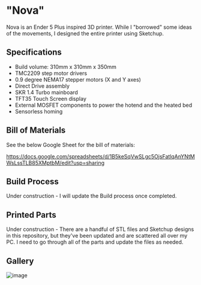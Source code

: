 # "Nova"
Nova is an Ender 5 Plus inspired 3D printer. While I "borrowed" some ideas of the movements, I designed the entire printer using Sketchup.

## Specifications
- Build volume: 310mm x 310mm x 350mm
- TMC2209 step motor drivers
- 0.9 degree NEMA17 stepper motors (X and Y axes)
- Direct Drive assembly 
- SKR 1.4 Turbo mainboard
- TFT35 Touch Screen display
- External MOSFET components to power the hotend and the heated bed
- Sensorless homing

## Bill of Materials
See the below Google Sheet for the bill of materials:

https://docs.google.com/spreadsheets/d/1B5keSqVwSLgc5OjsFatlqAnYNtMWsLssTLB85XMptbM/edit?usp=sharing

## Build Process
Under construction - I will update the Build process once completed.

## Printed Parts
Under construction - There are a handful of STL files and Sketchup designs in this repository, but they've been updated and are scattered all over my PC. I need to go through all of the parts and update the files as needed.

## Gallery
![image](https://user-images.githubusercontent.com/17118188/113151056-b76e9680-9202-11eb-80e0-381878f2ae20.png)
